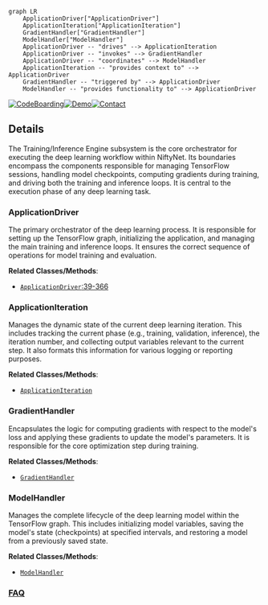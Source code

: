 ```mermaid
graph LR
    ApplicationDriver["ApplicationDriver"]
    ApplicationIteration["ApplicationIteration"]
    GradientHandler["GradientHandler"]
    ModelHandler["ModelHandler"]
    ApplicationDriver -- "drives" --> ApplicationIteration
    ApplicationDriver -- "invokes" --> GradientHandler
    ApplicationDriver -- "coordinates" --> ModelHandler
    ApplicationIteration -- "provides context to" --> ApplicationDriver
    GradientHandler -- "triggered by" --> ApplicationDriver
    ModelHandler -- "provides functionality to" --> ApplicationDriver
```

[![CodeBoarding](https://img.shields.io/badge/Generated%20by-CodeBoarding-9cf?style=flat-square)](https://github.com/CodeBoarding/CodeBoarding)[![Demo](https://img.shields.io/badge/Try%20our-Demo-blue?style=flat-square)](https://www.codeboarding.org/demo)[![Contact](https://img.shields.io/badge/Contact%20us%20-%20contact@codeboarding.org-lightgrey?style=flat-square)](mailto:contact@codeboarding.org)

## Details

The Training/Inference Engine subsystem is the core orchestrator for executing the deep learning workflow within NiftyNet. Its boundaries encompass the components responsible for managing TensorFlow sessions, handling model checkpoints, computing gradients during training, and driving both the training and inference loops. It is central to the execution phase of any deep learning task.

### ApplicationDriver
The primary orchestrator of the deep learning process. It is responsible for setting up the TensorFlow graph, initializing the application, and managing the main training and inference loops. It ensures the correct sequence of operations for model training and evaluation.


**Related Classes/Methods**:

- <a href="https://github.com/NifTK/NiftyNet/blob/dev/niftynet/engine/application_driver.py#L39-L366" target="_blank" rel="noopener noreferrer">`ApplicationDriver`:39-366</a>


### ApplicationIteration
Manages the dynamic state of the current deep learning iteration. This includes tracking the current phase (e.g., training, validation, inference), the iteration number, and collecting output variables relevant to the current step. It also formats this information for various logging or reporting purposes.


**Related Classes/Methods**:

- <a href="https://github.com/NifTK/NiftyNet/blob/dev/niftynet/engine/application_iteration.py" target="_blank" rel="noopener noreferrer">`ApplicationIteration`</a>


### GradientHandler
Encapsulates the logic for computing gradients with respect to the model's loss and applying these gradients to update the model's parameters. It is responsible for the core optimization step during training.


**Related Classes/Methods**:

- <a href="https://github.com/NifTK/NiftyNet/blob/dev/niftynet/engine/handler_gradient.py" target="_blank" rel="noopener noreferrer">`GradientHandler`</a>


### ModelHandler
Manages the complete lifecycle of the deep learning model within the TensorFlow graph. This includes initializing model variables, saving the model's state (checkpoints) at specified intervals, and restoring a model from a previously saved state.


**Related Classes/Methods**:

- <a href="https://github.com/NifTK/NiftyNet/blob/dev/niftynet/engine/handler_model.py" target="_blank" rel="noopener noreferrer">`ModelHandler`</a>




### [FAQ](https://github.com/CodeBoarding/GeneratedOnBoardings/tree/main?tab=readme-ov-file#faq)